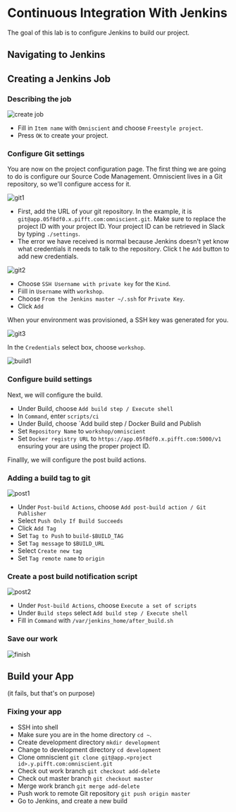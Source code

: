# Continuous Integration With Jenkins

The goal of this lab is to configure Jenkins to build our project.

## Navigating to Jenkins

## Creating a Jenkins Job

### Describing the job
![create job](create_job.png)

* Fill in `Item name` with `Omniscient` and choose `Freestyle project`.
* Press `OK` to create your project.

### Configure Git settings

You are now on the project configuration page. The first thing we are going to do is configure
our Source Code Management. Omniscient lives in a Git repository, so we'll configure access for it.

![git1](git1.png)

* First, add the URL of your git repository. In the example, it is `git@app.05f8df0.x.pifft.com:omniscient.git`.
Make sure to replace the project ID with your project ID. Your project ID can be retrieved in Slack by
typing `./settings`.
* The error we have received is normal because Jenkins doesn't yet know what credentials it needs to talk
to the repository. Click t he `Add` button to add new credentials.

![git2](git2.png)

* Choose `SSH Username with private key` for the `Kind`.
* Fiill in `Username` with `workshop`.
* Choose `From the Jenkins master ~/.ssh` for `Private Key`.
* Click `Add`

When your environment was provisioned, a SSH key was generated for you.

![git3](git3.png)

In the `Credentials` select box, choose `workshop`.

![build1](build1.png)

### Configure build settings

Next, we will configure the build.

* Under Build, choose `Add build step / Execute shell`
* In `Command`, enter `scripts/ci`
* Under Build, choose `Add build step / Docker Build and Publish
* Set `Repository Name` to `workshop/omniscient`
* Set `Docker registry URL` to `https://app.05f8df0.x.pifft.com:5000/v1` ensuring your are using the proper
project ID.

Finallly, we will configure the post build actions.

### Adding a build tag to git

![post1](post1.png)

* Under `Post-build Actions`, choose `Add post-build action / Git Publisher`
* Select `Push Only If Build Succeeds`
* Click `Add Tag`
* Set `Tag to Push` to `build-$BUILD_TAG`
* Set `Tag message` to `$BUILD_URL`
* Select `Create new tag`
* Set `Tag remote name` to `origin`

### Create a post build notification script

![post2](post2.png)

* Under `Post-build Actions`, choose `Execute a set of scripts`
* Under `Build steps` select `Add build step / Execute shell`
* Fill in `Command` with `/var/jenkins_home/after_build.sh`

### Save our work

![finish](finish.png)

## Build your App

(it fails, but that's on purpose)

### Fixing your app

* SSH into shell
* Make sure you are in the home directory `cd ~`.
* Create development directory `mkdir development`
* Change to development directory `cd development`
* Clone omniscient `git clone git@app.<project id>.y.pifft.com:omniscient.git`
* Check out work branch `git checkout add-delete`
* Check out master branch `git checkout master`
* Merge work branch `git merge add-delete`
* Push work to remote Git repository `git push origin master`
* Go to Jenkins, and create a new build

